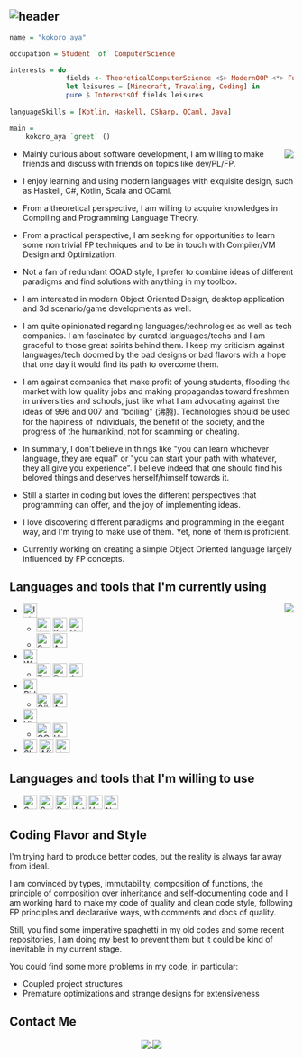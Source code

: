 ## ![header](https://capsule-render.vercel.app/api?&type=waving&height=320&text=kokoro-aya&desc=trying%20to%20grasp%20the%20lost&color=0:66ccff,100:ffffff&fontColor=3e3e3e&animation=fadeIn)

```haskell
name = "kokoro_aya"

occupation = Student `of` ComputerScience

interests = do
              fields <- TheoreticalComputerScience <$> ModernOOP <*> FunctionalProgramming <*> CompilingTheories
              let leisures = [Minecraft, Travaling, Coding] in
              pure $ InterestsOf fields leisures
    
languageSkills = [Kotlin, Haskell, CSharp, OCaml, Java]

main = 
    kokoro_aya `greet` ()
```




<p></p>
<img align="right" src="https://github-readme-stats.vercel.app/api?username=kokoro-aya&count_private=true&hide=prs&show_icons=true&theme=tokyonight">

- Mainly curious about software development, I am willing to make friends and discuss with friends on topics like dev/PL/FP.

- I enjoy learning and using modern languages with exquisite design, such as Haskell, C#, Kotlin, Scala and OCaml.
- From a theoretical perspective, I am willing to acquire knowledges in Compiling and Programming Language Theory.
- From a practical perspective, I am seeking for opportunities to learn some non trivial FP techniques and to be in touch with Compiler/VM Design and Optimization.
- Not a fan of redundant OOAD style, I prefer to combine ideas of different paradigms and find solutions with anything in my toolbox.
- I am interested in modern Object Oriented Design, desktop application and 3d scenario/game developments as well.

- I am quite opinionated regarding languages/technologies as well as tech companies. I am fascinated by curated languages/techs and I am graceful to those great spirits behind them. I keep my criticism against languages/tech doomed by the bad designs or bad flavors with a hope that one day it would find its path to overcome them.
- I am against companies that make profit of young students, flooding the market with low quality jobs and making propagandas toward freshmen in universities and schools, just like what I am advocating against the ideas of 996 and 007 and "boiling" (沸腾). Technologies should be used for the hapiness of individuals, the benefit of the society, and the progress of the humankind, not for scamming or cheating.
- In summary, I don't believe in things like "you can learn whichever language, they are equal" or "you can start your path with whatever, they all give you experience". I believe indeed that one should find his beloved things and deserves herself/himself towards it.

- Still a starter in coding but loves the different perspectives that programming can offer, and the joy of implementing ideas.
- I love discovering different paradigms and programming in the elegant way, and I'm trying to make use of them. Yet, none of them is proficient.
- Currently working on creating a simple Object Oriented language largely influenced by FP concepts.

## Languages and tools that I'm currently using

<img align="right" src="https://github-readme-stats.vercel.app/api/top-langs/?username=kokoro-aya&layout=compact&langs_count=8&theme=tokyonight">

<ul>
  <li>
    <img alt="IntelliJ IDEA" align="center" height=25 src="https://img.shields.io/badge/IDEA-%23812924.svg?style=for-the-badge&logo=intellij-idea&logoColor=white"/>
    <ul>
      <li>
        <img alt="Java" height=25 src="https://img.shields.io/badge/java-%23ED8B00.svg?style=for-the-badge&logo=java&logoColor=white"/>
        <img alt="Kotlin" height=25 src="https://img.shields.io/badge/kotlin-%230095D5.svg?style=for-the-badge&logo=kotlin&logoColor=white"/>
        <img alt="Haskell" height=25 src="https://img.shields.io/badge/haskell-%235a5181.svg?style=for-the-badge&logo=haskell&logoColor=white"/>
      </li>
      <li>
        <img alt="Scala" height=25 src="https://img.shields.io/badge/Scala-DC322F?style=for-the-badge&logo=scala&logoColor=white"/>
        <img alt="Antlr" height=25 src="https://img.shields.io/badge/antlr-%23e47659.svg?style=for-the-badge&"/>
      </li>
    </ul>
  </li>
  <li>
  	<img alt="WebStorm" align="center" height=25 src="https://img.shields.io/badge/WebStorm-%2346a0a1.svg?style=for-the-badge&logo=webstorm&logoColor=white"/>
    <ul>
      <li>
        <img alt="TypeScript" height=25 src="https://img.shields.io/badge/typescript-%23007ACC.svg?style=for-the-badge&logo=typescript&logoColor=white"/>
        <img alt="React" height=25 src="https://img.shields.io/badge/react-%2320232a.svg?style=for-the-badge&logo=react&logoColor=%2361DAFB"/>
        <img alt="Ant-Design" height=25 src="https://img.shields.io/badge/-AntDesign-%230170FE?style=for-the-badge&logo=ant-design&logoColor=white"/>
      </li>
    </ul>
  </li>
  <li>
  	<img alt="Rider" align="center" height=25 src="https://img.shields.io/badge/Rider-%23317ef3.svg?style=for-the-badge&logo=rider&logoColor=white"/>
    <ul>
      <li>
      	<img alt="C#" height=25 src="https://img.shields.io/badge/c%23-%23239120.svg?style=for-the-badge&logo=c-sharp&logoColor=white"/>
        <img alt="Avalonia" height=25 src="https://img.shields.io/badge/avalonia-814ba7?style=for-the-badge&logoColor=white" />
      </li>
    </ul>
  </li>
  <li>
  	<img alt="Visual Studio Code" height=25 src="https://img.shields.io/badge/Visual%20Studio%20Code-0078d7.svg?style=for-the-badge&logo=visual-studio-code&logoColor=white"/>
    <ul>
      <li>
        <img alt="OCaml" height=25 src="https://img.shields.io/badge/ocaml-%233be133.svg?style=for-the-badge&logo=ocaml&logoColor=white"/>
        <img alt="Haskell" height=25 src="https://img.shields.io/badge/haskell-%235a5181.svg?style=for-the-badge&logo=haskell&logoColor=white"/>
      </li>
    </ul>
  </li>
  <li>
    <img alt="Sketch" height=25 src="https://img.shields.io/badge/Sketch-%23eeb63f.svg?style=for-the-badge&logo=sketch&logoColor=black"/>
    <img alt="Affinity Designer" height=25 src="https://img.shields.io/badge/Affinity%20Designer-%233572b8.svg?style=for-the-badge&logo=affinitydesigner&logoColor=white"/>
    <img alt="Jupyter" height=25 src="https://img.shields.io/badge/Jupyter-%23F37626.svg?style=for-the-badge&logo=Jupyter&logoColor=white" />
  </li>
</ul>


## Languages and tools that I'm willing to use

<ul>
  <li>
    <img alt="Swift" height=25 src="https://img.shields.io/badge/swift-F54A2A?style=for-the-badge&logo=swift&logoColor=white" />
    <img alt="SwiftUI" height=25 src="https://img.shields.io/badge/swiftui-2E7DF6?style=for-the-badge&logo=swift&logoColor=white" />
    <img alt="Rust" height=25 src="https://img.shields.io/badge/rust-%23000000.svg?style=for-the-badge&logo=rust&logoColor=white" />
    <img alt="Jetpack Compose" height=25 src="https://img.shields.io/badge/Jetpack%20Compose-3DDC84?style=for-the-badge&logo=android&logoColor=white" />
    <img alt="Unity" height=25 src="https://img.shields.io/badge/unity-%23000000.svg?style=for-the-badge&logo=unity&logoColor=white"/>
    <img alt=".Net" height=25 src="https://img.shields.io/badge/.NET-5C2D91?style=for-the-badge&logo=.net&logoColor=white"/>
  </li>
</ul>

## Coding Flavor and Style

I'm trying hard to produce better codes, but the reality is always far away from ideal.

I am convinced by types, immutability, composition of functions, the principle of composition over inheritance and self-documenting code and I am working hard to make my code of quality and clean code style, following FP principles and declararive ways, with comments and docs of quality.

Still, you find some imperative spaghetti in my old codes and some recent repositories, I am doing my best to prevent them but it could be kind of inevitable in my current stage.

You could find some more problems in my code, in particular:

-   Coupled project structures
-   Premature optimizations and strange designs for extensiveness

## Contact Me

<div align="center">
  <a href="https://irony.moe"><img align="center" src="https://img.shields.io/badge/Blog-irony.moe-939650?logo=hexo&style=for-the-badge">
  <a href="mailto:kokoro.aya.irony.moe@gmail.com"><img align="center" src="https://img.shields.io/badge/Email-talk%20with%20me-5dac81?logo=minutemailer&style=for-the-badge"></a>
</div>
